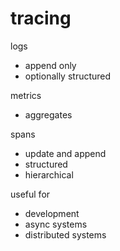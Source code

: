 # tracing

logs

- append only
- optionally structured

metrics

- aggregates

spans

- update and append
- structured
- hierarchical

useful for

- development
- async systems
- distributed systems
